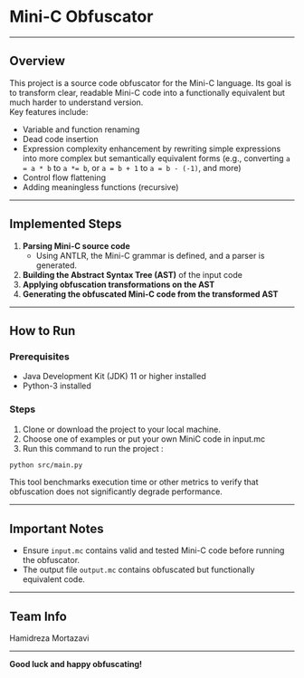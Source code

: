 # Mini-C Obfuscator

---

## Overview

This project is a source code obfuscator for the Mini-C language. Its goal is to transform clear, readable Mini-C code into a functionally equivalent but much harder to understand version.  
Key features include:

- Variable and function renaming
- Dead code insertion
- Expression complexity enhancement by rewriting simple expressions into more complex but semantically equivalent forms (e.g., converting `a = a * b` to `a *= b`, or `a = b + 1` to `a = b - (-1)`, and more)
- Control flow flattening
- Adding meaningless functions (recursive)

---

## Implemented Steps

1. **Parsing Mini-C source code**
   - Using ANTLR, the Mini-C grammar is defined, and a parser is generated.
2. **Building the Abstract Syntax Tree (AST)** of the input code
3. **Applying obfuscation transformations on the AST**
4. **Generating the obfuscated Mini-C code from the transformed AST**

---

## How to Run

### Prerequisites

- Java Development Kit (JDK) 11 or higher installed
- Python-3 installed

### Steps

1. Clone or download the project to your local machine.
2. Choose one of examples or put your own MiniC code in input.mc
3. Run this command to run the project : 

```bash
python src/main.py
```

This tool benchmarks execution time or other metrics to verify that obfuscation does not significantly degrade performance.

---

## Important Notes

- Ensure `input.mc` contains valid and tested Mini-C code before running the obfuscator.
- The output file `output.mc` contains obfuscated but functionally equivalent code.

---

## Team Info

Hamidreza Mortazavi

---

**Good luck and happy obfuscating!**
